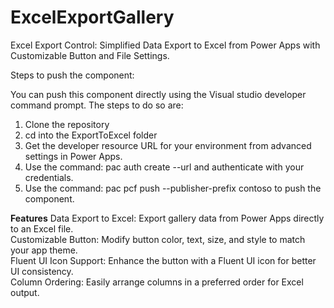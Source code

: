 # ExcelExportGallery
Excel Export Control: Simplified Data Export to Excel from Power Apps with Customizable Button and File Settings.

Steps to push the component:

You can push this component directly using the Visual studio developer command prompt. The steps to do so are:

1. Clone the repository
2. cd into the ExportToExcel folder
3. Get the developer resource URL for your environment from advanced settings in Power Apps.
4. Use the command: pac auth create --url and authenticate with your credentials.
5. Use the command: pac pcf push --publisher-prefix contoso to push the component.

**Features**
Data Export to Excel: Export gallery data from Power Apps directly to an Excel file.                                           
Customizable Button: Modify button color, text, size, and style to match your app theme.                                       
Fluent UI Icon Support: Enhance the button with a Fluent UI icon for better UI consistency.                                    
Column Ordering: Easily arrange columns in a preferred order for Excel output.
